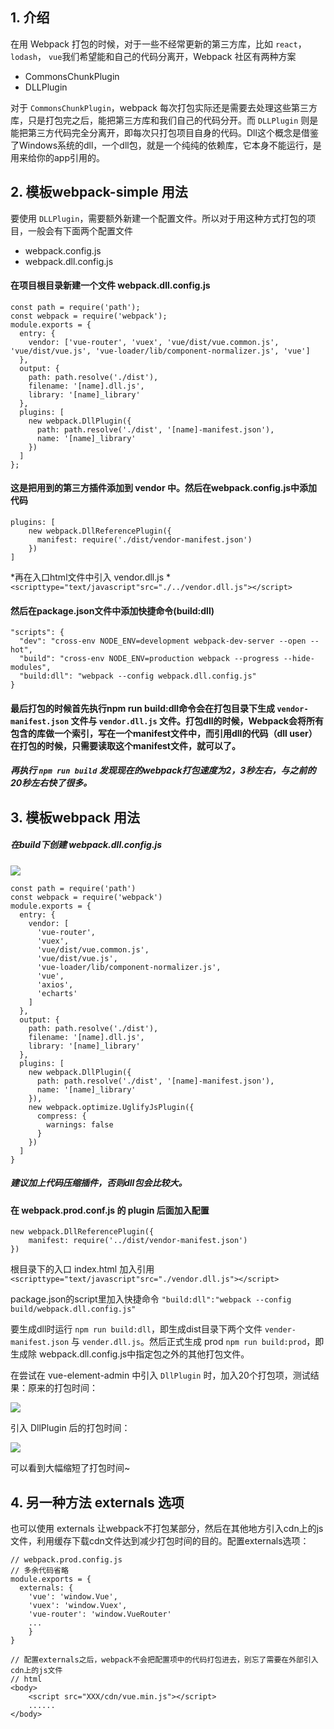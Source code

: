 ## 1. 介绍

在用 Webpack 打包的时候，对于一些不经常更新的第三方库，比如 `react`， `lodash`， `vue`我们希望能和自己的代码分离开，Webpack 社区有两种方案

- CommonsChunkPlugin
- DLLPlugin

对于 `CommonsChunkPlugin`，webpack 每次打包实际还是需要去处理这些第三方库，只是打包完之后，能把第三方库和我们自己的代码分开。而 `DLLPlugin` 则是能把第三方代码完全分离开，即每次只打包项目自身的代码。Dll这个概念是借鉴了Windows系统的dll，一个dll包，就是一个纯纯的依赖库，它本身不能运行，是用来给你的app引用的。

## 2. 模板webpack-simple 用法

要使用 `DLLPlugin`，需要额外新建一个配置文件。所以对于用这种方式打包的项目，一般会有下面两个配置文件

- webpack.config.js
- webpack.dll.config.js

#### 在项目根目录新建一个文件 webpack.dll.config.js

```
const path = require('path');
const webpack = require('webpack');
module.exports = {
  entry: {
    vendor: ['vue-router', 'vuex', 'vue/dist/vue.common.js', 'vue/dist/vue.js', 'vue-loader/lib/component-normalizer.js', 'vue']
  },
  output: {
    path: path.resolve('./dist'),
    filename: '[name].dll.js',
    library: '[name]_library'
  },
  plugins: [
    new webpack.DllPlugin({
      path: path.resolve('./dist', '[name]-manifest.json'),
      name: '[name]_library'
    })
  ]
};
```

#### 这是把用到的第三方插件添加到 vendor 中。然后在webpack.config.js中添加代码

```
plugins: [
    new webpack.DllReferencePlugin({
      manifest: require('./dist/vendor-manifest.json')
    })
]
```

*再在入口html文件中引入 vendor.dll.js * `<scripttype="text/javascript"src="./../vendor.dll.js"></script>`

#### 然后在package.json文件中添加快捷命令(build:dll)

```
"scripts": {
  "dev": "cross-env NODE_ENV=development webpack-dev-server --open --hot",
  "build": "cross-env NODE_ENV=production webpack --progress --hide-modules",
  "build:dll": "webpack --config webpack.dll.config.js"
}
```

#### 最后打包的时候首先执行npm run build:dll命令会在打包目录下生成 `vendor-manifest.json` 文件与 `vendor.dll.js` 文件。打包dll的时候，Webpack会将所有包含的库做一个索引，写在一个manifest文件中，而引用dll的代码（dll user）在打包的时候，只需要读取这个manifest文件，就可以了。

##### 再执行 `npm run build` 发现现在的webpack打包速度为2，3秒左右，与之前的20秒左右快了很多。

## 3. 模板webpack 用法

##### 在build下创建 webpack.dll.config.js

<img src="/picture1.png"/>

```
const path = require('path')
const webpack = require('webpack')
module.exports = {
  entry: {
    vendor: [
      'vue-router',
      'vuex',
      'vue/dist/vue.common.js',
      'vue/dist/vue.js',
      'vue-loader/lib/component-normalizer.js',
      'vue',
      'axios',
      'echarts'
    ] 
  },
  output: {
    path: path.resolve('./dist'),
    filename: '[name].dll.js',
    library: '[name]_library'
  },
  plugins: [
    new webpack.DllPlugin({
      path: path.resolve('./dist', '[name]-manifest.json'),
      name: '[name]_library'
    }),
    new webpack.optimize.UglifyJsPlugin({
      compress: {
        warnings: false
      }
    })
  ]
}
```

##### 建议加上代码压缩插件，否则dll包会比较大。

#### 在 webpack.prod.conf.js 的 plugin 后面加入配置

```
new webpack.DllReferencePlugin({
    manifest: require('../dist/vendor-manifest.json')
})
```

根目录下的入口 index.html 加入引用 `<scripttype="text/javascript"src="./vendor.dll.js"></script>`

package.json的script里加入快捷命令 `"build:dll":"webpack --config build/webpack.dll.config.js"`

要生成dll时运行 `npm run build:dll`，即生成dist目录下两个文件 `vender-manifest.json` 与 `vender.dll.js`。然后正式生成 prod `npm run build:prod`，即生成除 webpack.dll.config.js中指定包之外的其他打包文件。

在尝试在 vue-element-admin 中引入 `DllPlugin` 时，加入20个打包项，测试结果：原来的打包时间：

<img src="/picture2.png"/>

引入 DllPlugin 后的打包时间：

<img src="/picture3.png"/>

可以看到大幅缩短了打包时间~

## 4. 另一种方法 externals 选项

也可以使用 externals 让webpack不打包某部分，然后在其他地方引入cdn上的js文件，利用缓存下载cdn文件达到减少打包时间的目的。配置externals选项：

```
// webpack.prod.config.js
// 多余代码省略
module.exports = {
  externals: {
    'vue': 'window.Vue',
    'vuex': 'window.Vuex',
    'vue-router': 'window.VueRouter'
    ...
    }
}

// 配置externals之后，webpack不会把配置项中的代码打包进去，别忘了需要在外部引入cdn上的js文件
// html
<body>
    <script src="XXX/cdn/vue.min.js"></script>
    ......
</body>
```